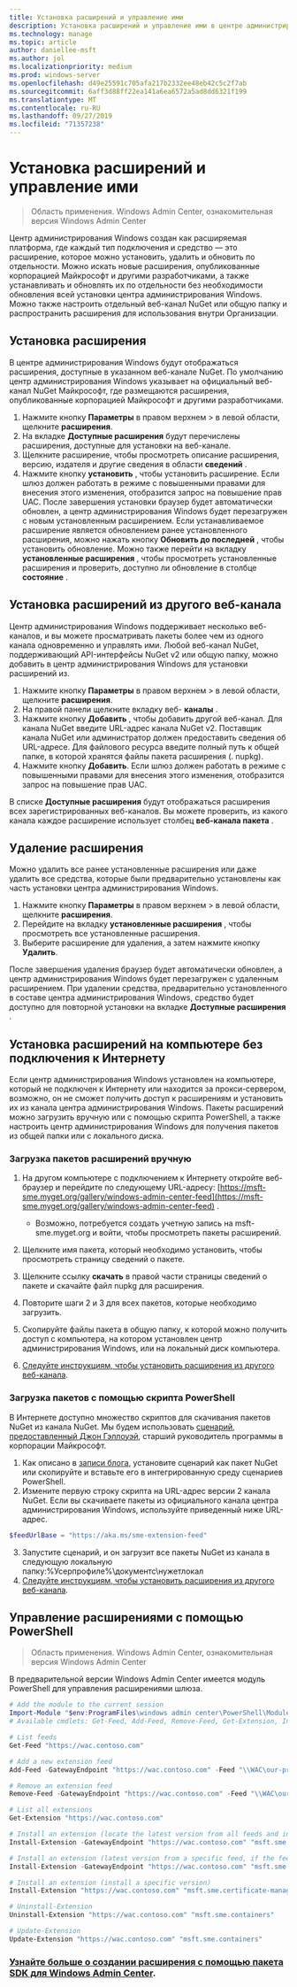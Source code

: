 ```yaml
---
title: Установка расширений и управление ими
description: Установка расширений и управление ими в центре администрирования Windows (проект Хонолулу)
ms.technology: manage
ms.topic: article
author: daniellee-msft
ms.author: jol
ms.localizationpriority: medium
ms.prod: windows-server
ms.openlocfilehash: d49e25591c705afa217b2332ee48eb42c5c2f7ab
ms.sourcegitcommit: 6aff3d88ff22ea141a6ea6572a5ad8dd6321f199
ms.translationtype: MT
ms.contentlocale: ru-RU
ms.lasthandoff: 09/27/2019
ms.locfileid: "71357238"
---
```

# <a name="install-and-manage-extensions"></a>Установка расширений и управление ими

>Область применения. Windows Admin Center, ознакомительная версия Windows Admin Center

Центр администрирования Windows создан как расширяемая платформа, где каждый тип подключения и средство — это расширение, которое можно установить, удалить и обновить по отдельности. Можно искать новые расширения, опубликованные корпорацией Майкрософт и другими разработчиками, а также устанавливать и обновлять их по отдельности без необходимости обновления всей установки центра администрирования Windows. Можно также настроить отдельный веб-канал NuGet или общую папку и распространить расширения для использования внутри Организации.

## <a name="installing-an-extension"></a>Установка расширения

В центре администрирования Windows будут отображаться расширения, доступные в указанном веб-канале NuGet. По умолчанию центр администрирования Windows указывает на официальный веб-канал NuGet Майкрософт, где размещаются расширения, опубликованные корпорацией Майкрософт и другими разработчиками.

1. Нажмите кнопку **Параметры** в правом верхнем > в левой области, щелкните **расширения**. 
2. На вкладке **Доступные расширения** будут перечислены расширения, доступные для установки на веб-канале.
3. Щелкните расширение, чтобы просмотреть описание расширения, версию, издателя и другие сведения в области **сведений** .
4. Нажмите кнопку **установить** , чтобы установить расширение. Если шлюз должен работать в режиме с повышенными правами для внесения этого изменения, отобразится запрос на повышение прав UAC. После завершения установки браузер будет автоматически обновлен, а центр администрирования Windows будет перезагружен с новым установленным расширением. Если устанавливаемое расширение является обновлением ранее установленного расширения, можно нажать кнопку **Обновить до последней** , чтобы установить обновление. Можно также перейти на вкладку **установленные расширения** , чтобы просмотреть установленные расширения и проверить, доступно ли обновление в столбце **состояние** .

## <a name="installing-extensions-from-a-different-feed"></a>Установка расширений из другого веб-канала

Центр администрирования Windows поддерживает несколько веб-каналов, и вы можете просматривать пакеты более чем из одного канала одновременно и управлять ими. Любой веб-канал NuGet, поддерживающий API-интерфейсы NuGet v2 или общую папку, можно добавить в центр администрирования Windows для установки расширений из.

1. Нажмите кнопку **Параметры** в правом верхнем > в левой области, щелкните **расширения**.
2. На правой панели щелкните вкладку веб- **каналы** .
3. Нажмите кнопку **Добавить** , чтобы добавить другой веб-канал. Для канала NuGet введите URL-адрес канала NuGet v2. Поставщик канала NuGet или администратор должен предоставить сведения об URL-адресе. Для файлового ресурса введите полный путь к общей папке, в которой хранятся файлы пакета расширения (. nupkg).
4. Нажмите кнопку **Добавить**. Если шлюз должен работать в режиме с повышенными правами для внесения этого изменения, отобразится запрос на повышение прав UAC.

В списке **Доступные расширения** будут отображаться расширения всех зарегистрированных веб-каналов. Вы можете проверить, из какого канала каждое расширение использует столбец **веб-канала пакета** .

## <a name="uninstalling-an-extension"></a>Удаление расширения

Можно удалить все ранее установленные расширения или даже удалить все средства, которые были предварительно установлены как часть установки центра администрирования Windows.

1. Нажмите кнопку **Параметры** в правом верхнем > в левой области, щелкните **расширения**. 
2. Перейдите на вкладку **установленные расширения** , чтобы просмотреть все установленные расширения.
3. Выберите расширение для удаления, а затем нажмите кнопку **Удалить**.

После завершения удаления браузер будет автоматически обновлен, а центр администрирования Windows будет перезагружен с удаленным расширением. При удалении средства, предварительно установленного в составе центра администрирования Windows, средство будет доступно для повторной установки на вкладке **Доступные расширения** .

## <a name="installing-extensions-on-a-computer-without-internet-connectivity"></a>Установка расширений на компьютере без подключения к Интернету

Если центр администрирования Windows установлен на компьютере, который не подключен к Интернету или находится за прокси-сервером, возможно, он не сможет получить доступ к расширениям и установить их из канала центра администрирования Windows. Пакеты расширений можно загрузить вручную или с помощью скрипта PowerShell, а также настроить центр администрирования Windows для получения пакетов из общей папки или с локального диска.

### <a name="manually-downloading-extension-packages"></a>Загрузка пакетов расширений вручную

1. На другом компьютере с подключением к Интернету откройте веб-браузер и перейдите по следующему URL-адресу: [https://msft-sme.myget.org/gallery/windows-admin-center-feed](https://msft-sme.myget.org/gallery/windows-admin-center-feed) . 

   * Возможно, потребуется создать учетную запись на msft-sme.myget.org и войти, чтобы просмотреть пакеты расширений.

2. Щелкните имя пакета, который необходимо установить, чтобы просмотреть страницу сведений о пакете.
3. Щелкните ссылку **скачать** в правой части страницы сведений о пакете и скачайте файл nupkg для расширения.
4. Повторите шаги 2 и 3 для всех пакетов, которые необходимо загрузить.
5. Скопируйте файлы пакета в общую папку, к которой можно получить доступ с компьютера, на котором установлен центр администрирования Windows, или на локальный диск компьютера.
6. [Следуйте инструкциям, чтобы установить расширения из другого веб-канала](#installing-extensions-from-a-different-feed).

### <a name="downloading-packages-with-a-powershell-script"></a>Загрузка пакетов с помощью скрипта PowerShell

В Интернете доступно множество скриптов для скачивания пакетов NuGet из канала NuGet. Мы будем использовать [сценарий, предоставленный Джон Гэллоуэй](https://weblogs.asp.net/jongalloway/downloading-a-local-nuget-repository-with-powershell), старший руководитель программы в корпорации Майкрософт.

1. Как описано в [записи блога](https://weblogs.asp.net/jongalloway/downloading-a-local-nuget-repository-with-powershell), установите сценарий как пакет NuGet или скопируйте и вставьте его в интегрированную среду сценариев PowerShell.
2. Измените первую строку скрипта на URL-адрес версии 2 канала NuGet. Если вы скачиваете пакеты из официального канала центра администрирования Windows, используйте приведенный ниже URL-адрес.

```powershell
$feedUrlBase = "https://aka.ms/sme-extension-feed"
```

3. Запустите сценарий, и он загрузит все пакеты NuGet из канала в следующую локальную папку:%Усерпрофиле%\документс\нужетлокал
4. [Следуйте инструкциям, чтобы установить расширения из другого веб-канала](#installing-extensions-from-a-different-feed).

## <a name="manage-extensions-with-powershell"></a>Управление расширениями с помощью PowerShell

>Область применения. Windows Admin Center, ознакомительная версия Windows Admin Center

В предварительной версии Windows Admin Center имеется модуль PowerShell для управления расширениями шлюза.

```powershell
# Add the module to the current session
Import-Module "$env:ProgramFiles\windows admin center\PowerShell\Modules\ExtensionTools"
# Available cmdlets: Get-Feed, Add-Feed, Remove-Feed, Get-Extension, Install-Extension, Uninstall-Extension, Update-Extension

# List feeds
Get-Feed "https://wac.contoso.com"

# Add a new extension feed
Add-Feed -GatewayEndpoint "https://wac.contoso.com" -Feed "\\WAC\our-private-extensions"

# Remove an extension feed
Remove-Feed -GatewayEndpoint "https://wac.contoso.com" -Feed "\\WAC\our-private-extensions"

# List all extensions
Get-Extension "https://wac.contoso.com"

# Install an extension (locate the latest version from all feeds and install it)
Install-Extension -GatewayEndpoint "https://wac.contoso.com" "msft.sme.containers"

# Install an extension (latest version from a specific feed, if the feed is not present, it will be added)
Install-Extension -GatewayEndpoint "https://wac.contoso.com" "msft.sme.containers" -Feed "https://aka.ms/sme-extension-feed"

# Install an extension (install a specific version)
Install-Extension "https://wac.contoso.com" "msft.sme.certificate-manager" "0.133.0"

# Uninstall-Extension
Uninstall-Extension "https://wac.contoso.com" "msft.sme.containers"

# Update-Extension
Update-Extension "https://wac.contoso.com" "msft.sme.containers"
```

### <a name="learn-more-about-building-an-extension-with-the-windows-admin-center-sdkextendextensibility-overviewmd"></a>[Узнайте больше о создании расширения с помощью пакета SDK для Windows Admin Center](../extend/extensibility-overview.md).